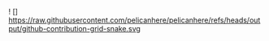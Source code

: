 ! [] https://raw.githubusercontent.com/pelicanhere/pelicanhere/refs/heads/output/github-contribution-grid-snake.svg
